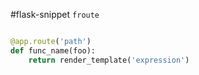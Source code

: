 #flask-snippet
`froute`

```py

@app.route('path')
def func_name(foo):
	return render_template('expression')
```